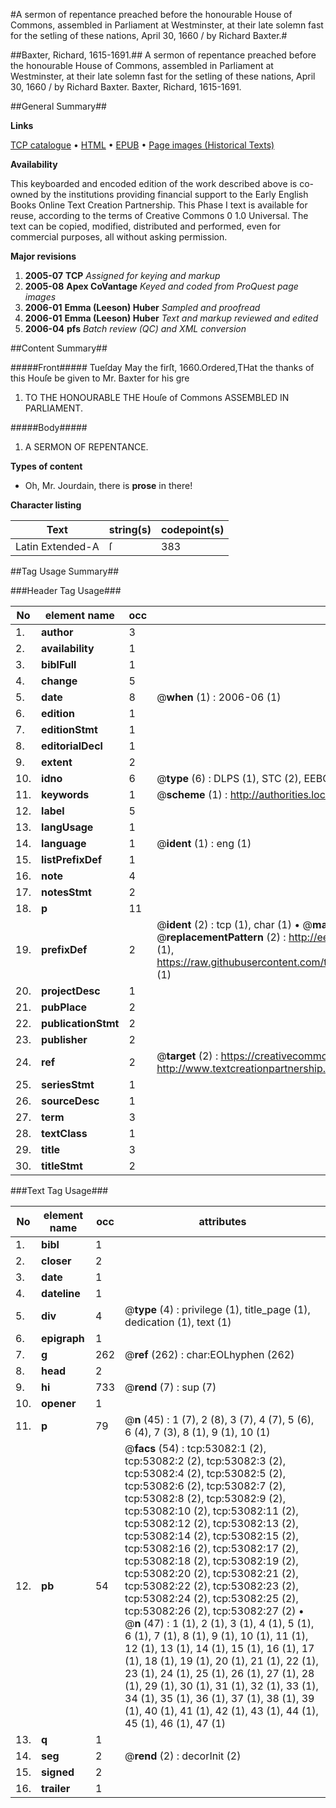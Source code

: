 #A sermon of repentance preached before the honourable House of Commons, assembled in Parliament at Westminster, at their late solemn fast for the setling of these nations, April 30, 1660 / by Richard Baxter.#

##Baxter, Richard, 1615-1691.##
A sermon of repentance preached before the honourable House of Commons, assembled in Parliament at Westminster, at their late solemn fast for the setling of these nations, April 30, 1660 / by Richard Baxter.
Baxter, Richard, 1615-1691.

##General Summary##

**Links**

[TCP catalogue](http://www.ota.ox.ac.uk/tcp/)  • 
[HTML](http://tei.it.ox.ac.uk/tcp/Texts-HTML/free/A27/A27042.html)  • 
[EPUB](http://tei.it.ox.ac.uk/tcp/Texts-EPUB/free/A27/A27042.epub) • 
[Page images (Historical Texts)](https://data.historicaltexts.jisc.ac.uk/view?pubId=eebo-12044921e&pageId=eebo-12044921e-53082-1)

**Availability**

This keyboarded and encoded edition of the
	       work described above is co-owned by the institutions
	       providing financial support to the Early English Books
	       Online Text Creation Partnership. This Phase I text is
	       available for reuse, according to the terms of Creative
	       Commons 0 1.0 Universal. The text can be copied,
	       modified, distributed and performed, even for
	       commercial purposes, all without asking permission.

**Major revisions**

1. __2005-07__ __TCP__ *Assigned for keying and markup*
1. __2005-08__ __Apex CoVantage__ *Keyed and coded from ProQuest page images*
1. __2006-01__ __Emma (Leeson) Huber__ *Sampled and proofread*
1. __2006-01__ __Emma (Leeson) Huber__ *Text and markup reviewed and edited*
1. __2006-04__ __pfs__ *Batch review (QC) and XML conversion*

##Content Summary##

#####Front#####
Tueſday May the firſt, 1660.Ordered,THat the thanks of this Houſe be given to Mr. Baxter for his gre
1. TO THE HONOURABLE THE Houſe of Commons ASSEMBLED IN PARLIAMENT.

#####Body#####

1. A SERMON OF REPENTANCE.

**Types of content**

  * Oh, Mr. Jourdain, there is **prose** in there!

**Character listing**


|Text|string(s)|codepoint(s)|
|---|---|---|
|Latin Extended-A|ſ|383|

##Tag Usage Summary##

###Header Tag Usage###

|No|element name|occ|attributes|
|---|---|---|---|
|1.|__author__|3||
|2.|__availability__|1||
|3.|__biblFull__|1||
|4.|__change__|5||
|5.|__date__|8| @__when__ (1) : 2006-06 (1)|
|6.|__edition__|1||
|7.|__editionStmt__|1||
|8.|__editorialDecl__|1||
|9.|__extent__|2||
|10.|__idno__|6| @__type__ (6) : DLPS (1), STC (2), EEBO-CITATION (1), OCLC (1), VID (1)|
|11.|__keywords__|1| @__scheme__ (1) : http://authorities.loc.gov/ (1)|
|12.|__label__|5||
|13.|__langUsage__|1||
|14.|__language__|1| @__ident__ (1) : eng (1)|
|15.|__listPrefixDef__|1||
|16.|__note__|4||
|17.|__notesStmt__|2||
|18.|__p__|11||
|19.|__prefixDef__|2| @__ident__ (2) : tcp (1), char (1)  •  @__matchPattern__ (2) : ([0-9\-]+):([0-9IVX]+) (1), (.+) (1)  •  @__replacementPattern__ (2) : http://eebo.chadwyck.com/downloadtiff?vid=$1&page=$2 (1), https://raw.githubusercontent.com/textcreationpartnership/Texts/master/tcpchars.xml#$1 (1)|
|20.|__projectDesc__|1||
|21.|__pubPlace__|2||
|22.|__publicationStmt__|2||
|23.|__publisher__|2||
|24.|__ref__|2| @__target__ (2) : https://creativecommons.org/publicdomain/zero/1.0/ (1), http://www.textcreationpartnership.org/docs/. (1)|
|25.|__seriesStmt__|1||
|26.|__sourceDesc__|1||
|27.|__term__|3||
|28.|__textClass__|1||
|29.|__title__|3||
|30.|__titleStmt__|2||


###Text Tag Usage###

|No|element name|occ|attributes|
|---|---|---|---|
|1.|__bibl__|1||
|2.|__closer__|2||
|3.|__date__|1||
|4.|__dateline__|1||
|5.|__div__|4| @__type__ (4) : privilege (1), title_page (1), dedication (1), text (1)|
|6.|__epigraph__|1||
|7.|__g__|262| @__ref__ (262) : char:EOLhyphen (262)|
|8.|__head__|2||
|9.|__hi__|733| @__rend__ (7) : sup (7)|
|10.|__opener__|1||
|11.|__p__|79| @__n__ (45) : 1 (7), 2 (8), 3 (7), 4 (7), 5 (6), 6 (4), 7 (3), 8 (1), 9 (1), 10 (1)|
|12.|__pb__|54| @__facs__ (54) : tcp:53082:1 (2), tcp:53082:2 (2), tcp:53082:3 (2), tcp:53082:4 (2), tcp:53082:5 (2), tcp:53082:6 (2), tcp:53082:7 (2), tcp:53082:8 (2), tcp:53082:9 (2), tcp:53082:10 (2), tcp:53082:11 (2), tcp:53082:12 (2), tcp:53082:13 (2), tcp:53082:14 (2), tcp:53082:15 (2), tcp:53082:16 (2), tcp:53082:17 (2), tcp:53082:18 (2), tcp:53082:19 (2), tcp:53082:20 (2), tcp:53082:21 (2), tcp:53082:22 (2), tcp:53082:23 (2), tcp:53082:24 (2), tcp:53082:25 (2), tcp:53082:26 (2), tcp:53082:27 (2)  •  @__n__ (47) : 1 (1), 2 (1), 3 (1), 4 (1), 5 (1), 6 (1), 7 (1), 8 (1), 9 (1), 10 (1), 11 (1), 12 (1), 13 (1), 14 (1), 15 (1), 16 (1), 17 (1), 18 (1), 19 (1), 20 (1), 21 (1), 22 (1), 23 (1), 24 (1), 25 (1), 26 (1), 27 (1), 28 (1), 29 (1), 30 (1), 31 (1), 32 (1), 33 (1), 34 (1), 35 (1), 36 (1), 37 (1), 38 (1), 39 (1), 40 (1), 41 (1), 42 (1), 43 (1), 44 (1), 45 (1), 46 (1), 47 (1)|
|13.|__q__|1||
|14.|__seg__|2| @__rend__ (2) : decorInit (2)|
|15.|__signed__|2||
|16.|__trailer__|1||

